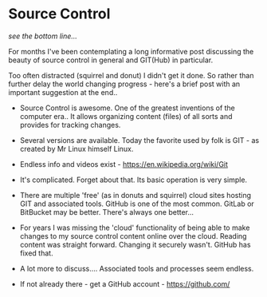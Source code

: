 
# Source Control 

 *see the bottom line...*

For months I've been contemplating a long informative post discussing
the beauty of source control in general and GIT(Hub) in particular.

Too often distracted (squirrel and donut) I didn't get it done.  So
rather than further delay the world changing progress - here's a brief
post with an important suggestion at the end..

* Source Control is awesome.  One of the greatest inventions of the
computer era..   It allows organizing content (files) of all sorts and
provides for tracking changes.
* Several versions are available.  Today the favorite used by folk is
GIT - as created by Mr Linux himself Linux.
* Endless info and videos exist - https://en.wikipedia.org/wiki/Git
* It's complicated.  Forget about that.  Its basic operation is very simple.
* There are multiple 'free' (as in donuts and squirrel) cloud sites
hosting GIT and associated tools.  GitHub is one of the most common.
GitLab or BitBucket may be better.  There's always one better...
* For years I was missing the 'cloud' functionality of being able to
make changes to my source control content online over the cloud.
Reading content was straight forward.  Changing it securely wasn't.
GitHub has fixed that.
* A lot more to discuss....  Associated tools and processes seem endless.

* If not already there - get a GitHub account - https://github.com/
